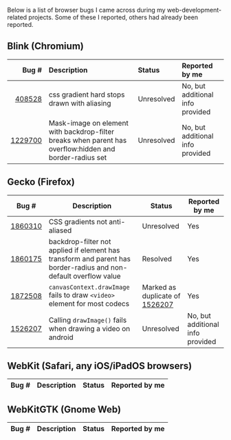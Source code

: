 Below is a list of browser bugs I came across during my web-development-related projects. Some of these I reported, others had already been reported.

## Blink (Chromium)

| Bug # | Description | Status | Reported by me |
| ---:|:--- |:--- |:--- |
| [408528](https://bugs.chromium.org/p/chromium/issues/detail?id=408528) | css gradient hard stops drawn with aliasing | Unresolved | No, but additional info provided |
| [1229700](https://bugs.chromium.org/p/chromium/issues/detail?id=1229700) | Mask-image on element with backdrop-filter breaks when parent has overflow:hidden and border-radius set | Unresolved | No, but additional info provided |


## Gecko (Firefox)

| Bug # | Description | Status | Reported by me |
| --- | --- | --- | --- |
| [1860310](https://bugzilla.mozilla.org/show_bug.cgi?id=1860310) | CSS gradients not anti-aliased | Unresolved | Yes |
| [1860175](https://bugzilla.mozilla.org/show_bug.cgi?id=1860175) | backdrop-filter not applied if element has transform and parent has border-radius and non-default overflow value | Resolved | Yes |
| [1872508](https://bugzilla.mozilla.org/show_bug.cgi?id=1872508) | `canvasContext.drawImage` fails to draw `<video>` element for most codecs | Marked as duplicate of [1526207](https://bugzilla.mozilla.org/show_bug.cgi?id=1526207) | Yes |
| [1526207](https://bugzilla.mozilla.org/show_bug.cgi?id=1526207) | Calling `drawImage()` fails when drawing a video on android | Unresolved | No, but additional info provided |


## WebKit (Safari, any iOS/iPadOS browsers)

| Bug # | Description | Status | Reported by me |
| --- | --- | --- | --- |


## WebKitGTK (Gnome Web)

| Bug # | Description | Status | Reported by me |
| --- | --- | --- | --- |
